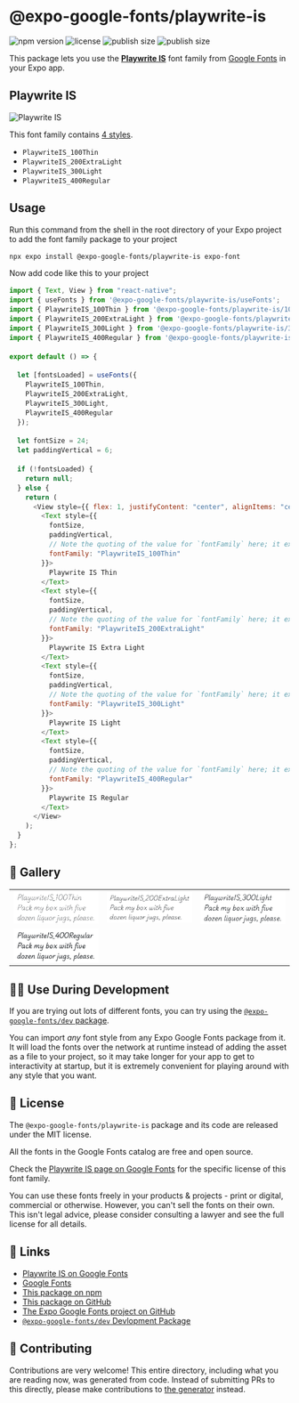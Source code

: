 # @expo-google-fonts/playwrite-is

![npm version](https://flat.badgen.net/npm/v/@expo-google-fonts/playwrite-is)
![license](https://flat.badgen.net/github/license/expo/google-fonts)
![publish size](https://flat.badgen.net/packagephobia/install/@expo-google-fonts/playwrite-is)
![publish size](https://flat.badgen.net/packagephobia/publish/@expo-google-fonts/playwrite-is)

This package lets you use the [**Playwrite IS**](https://fonts.google.com/specimen/Playwrite+IS) font family from [Google Fonts](https://fonts.google.com/) in your Expo app.

## Playwrite IS

![Playwrite IS](./font-family.png)

This font family contains [4 styles](#-gallery).

- `PlaywriteIS_100Thin`
- `PlaywriteIS_200ExtraLight`
- `PlaywriteIS_300Light`
- `PlaywriteIS_400Regular`

## Usage

Run this command from the shell in the root directory of your Expo project to add the font family package to your project

```sh
npx expo install @expo-google-fonts/playwrite-is expo-font
```

Now add code like this to your project

```js
import { Text, View } from "react-native";
import { useFonts } from '@expo-google-fonts/playwrite-is/useFonts';
import { PlaywriteIS_100Thin } from '@expo-google-fonts/playwrite-is/100Thin';
import { PlaywriteIS_200ExtraLight } from '@expo-google-fonts/playwrite-is/200ExtraLight';
import { PlaywriteIS_300Light } from '@expo-google-fonts/playwrite-is/300Light';
import { PlaywriteIS_400Regular } from '@expo-google-fonts/playwrite-is/400Regular';

export default () => {

  let [fontsLoaded] = useFonts({
    PlaywriteIS_100Thin, 
    PlaywriteIS_200ExtraLight, 
    PlaywriteIS_300Light, 
    PlaywriteIS_400Regular
  });

  let fontSize = 24;
  let paddingVertical = 6;

  if (!fontsLoaded) {
    return null;
  } else {
    return (
      <View style={{ flex: 1, justifyContent: "center", alignItems: "center" }}>
        <Text style={{
          fontSize,
          paddingVertical,
          // Note the quoting of the value for `fontFamily` here; it expects a string!
          fontFamily: "PlaywriteIS_100Thin"
        }}>
          Playwrite IS Thin
        </Text>
        <Text style={{
          fontSize,
          paddingVertical,
          // Note the quoting of the value for `fontFamily` here; it expects a string!
          fontFamily: "PlaywriteIS_200ExtraLight"
        }}>
          Playwrite IS Extra Light
        </Text>
        <Text style={{
          fontSize,
          paddingVertical,
          // Note the quoting of the value for `fontFamily` here; it expects a string!
          fontFamily: "PlaywriteIS_300Light"
        }}>
          Playwrite IS Light
        </Text>
        <Text style={{
          fontSize,
          paddingVertical,
          // Note the quoting of the value for `fontFamily` here; it expects a string!
          fontFamily: "PlaywriteIS_400Regular"
        }}>
          Playwrite IS Regular
        </Text>
      </View>
    );
  }
};
```

## 🔡 Gallery


||||
|-|-|-|
|![PlaywriteIS_100Thin](./100Thin/PlaywriteIS_100Thin.ttf.png)|![PlaywriteIS_200ExtraLight](./200ExtraLight/PlaywriteIS_200ExtraLight.ttf.png)|![PlaywriteIS_300Light](./300Light/PlaywriteIS_300Light.ttf.png)||
|![PlaywriteIS_400Regular](./400Regular/PlaywriteIS_400Regular.ttf.png)||||


## 👩‍💻 Use During Development

If you are trying out lots of different fonts, you can try using the [`@expo-google-fonts/dev` package](https://github.com/expo/google-fonts/tree/master/font-packages/dev#readme).

You can import _any_ font style from any Expo Google Fonts package from it. It will load the fonts over the network at runtime instead of adding the asset as a file to your project, so it may take longer for your app to get to interactivity at startup, but it is extremely convenient for playing around with any style that you want.


## 📖 License

The `@expo-google-fonts/playwrite-is` package and its code are released under the MIT license.

All the fonts in the Google Fonts catalog are free and open source.

Check the [Playwrite IS page on Google Fonts](https://fonts.google.com/specimen/Playwrite+IS) for the specific license of this font family.

You can use these fonts freely in your products & projects - print or digital, commercial or otherwise. However, you can't sell the fonts on their own. This isn't legal advice, please consider consulting a lawyer and see the full license for all details.

## 🔗 Links

- [Playwrite IS on Google Fonts](https://fonts.google.com/specimen/Playwrite+IS)
- [Google Fonts](https://fonts.google.com/)
- [This package on npm](https://www.npmjs.com/package/@expo-google-fonts/playwrite-is)
- [This package on GitHub](https://github.com/expo/google-fonts/tree/master/font-packages/playwrite-is)
- [The Expo Google Fonts project on GitHub](https://github.com/expo/google-fonts)
- [`@expo-google-fonts/dev` Devlopment Package](https://github.com/expo/google-fonts/tree/master/font-packages/dev)

## 🤝 Contributing

Contributions are very welcome! This entire directory, including what you are reading now, was generated from code. Instead of submitting PRs to this directly, please make contributions to [the generator](https://github.com/expo/google-fonts/tree/master/packages/generator) instead.
